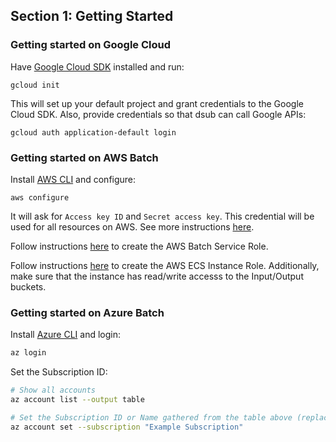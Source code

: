 ## Section 1: Getting Started

### Getting started on Google Cloud

Have [Google Cloud SDK](https://cloud.google.com/sdk/docs/quickstarts) installed and run:
```
gcloud init
```
This will set up your default project and grant credentials to the Google Cloud SDK. Also, provide credentials so that dsub can call Google APIs:
```
gcloud auth application-default login
```

### Getting started on AWS Batch
Install [AWS CLI](https://docs.aws.amazon.com/cli/latest/userguide/cli-chap-install.html) and configure:
```
aws configure
```
It will ask for `Access key ID` and `Secret access key`. This credential will be used for all resources on AWS. See more instructions [here](https://docs.aws.amazon.com/cli/latest/userguide/cli-configure-quickstart.html).

Follow instructions [here](https://docs.aws.amazon.com/batch/latest/userguide/service_IAM_role.html) to create the
AWS Batch Service Role.

Follow instructions [here](https://docs.aws.amazon.com/batch/latest/userguide/instance_IAM_role.html) to create the
AWS ECS Instance Role. Additionally, make sure that the instance has read/write accesss to the Input/Output buckets.

### Getting started on Azure Batch
Install [Azure CLI](https://docs.microsoft.com/en-us/cli/azure/install-azure-cli) and login:
```bash
az login
```

Set the Subscription ID:
```bash
# Show all accounts
az account list --output table

# Set the Subscription ID or Name gathered from the table above (replace Example Subscription)
az account set --subscription "Example Subscription"
```
